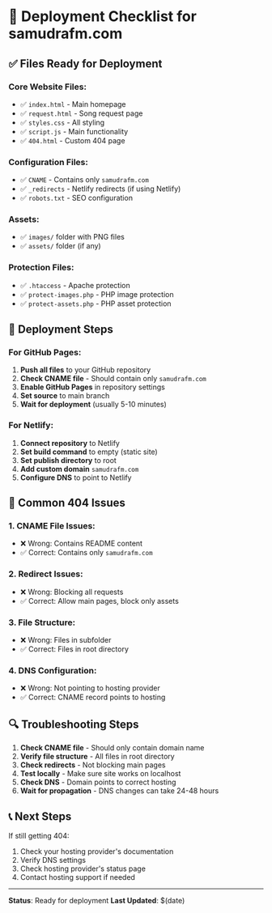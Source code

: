 # 🚀 Deployment Checklist for samudrafm.com

## ✅ Files Ready for Deployment

### Core Website Files:
- ✅ `index.html` - Main homepage
- ✅ `request.html` - Song request page
- ✅ `styles.css` - All styling
- ✅ `script.js` - Main functionality
- ✅ `404.html` - Custom 404 page

### Configuration Files:
- ✅ `CNAME` - Contains only `samudrafm.com`
- ✅ `_redirects` - Netlify redirects (if using Netlify)
- ✅ `robots.txt` - SEO configuration

### Assets:
- ✅ `images/` folder with PNG files
- ✅ `assets/` folder (if any)

### Protection Files:
- ✅ `.htaccess` - Apache protection
- ✅ `protect-images.php` - PHP image protection
- ✅ `protect-assets.php` - PHP asset protection

## 🔧 Deployment Steps

### For GitHub Pages:
1. **Push all files** to your GitHub repository
2. **Check CNAME file** - Should contain only `samudrafm.com`
3. **Enable GitHub Pages** in repository settings
4. **Set source** to main branch
5. **Wait for deployment** (usually 5-10 minutes)

### For Netlify:
1. **Connect repository** to Netlify
2. **Set build command** to empty (static site)
3. **Set publish directory** to root
4. **Add custom domain** `samudrafm.com`
5. **Configure DNS** to point to Netlify

## 🐛 Common 404 Issues

### 1. CNAME File Issues:
- ❌ Wrong: Contains README content
- ✅ Correct: Contains only `samudrafm.com`

### 2. Redirect Issues:
- ❌ Wrong: Blocking all requests
- ✅ Correct: Allow main pages, block only assets

### 3. File Structure:
- ❌ Wrong: Files in subfolder
- ✅ Correct: Files in root directory

### 4. DNS Configuration:
- ❌ Wrong: Not pointing to hosting provider
- ✅ Correct: CNAME record points to hosting

## 🔍 Troubleshooting Steps

1. **Check CNAME file** - Should only contain domain name
2. **Verify file structure** - All files in root directory
3. **Check redirects** - Not blocking main pages
4. **Test locally** - Make sure site works on localhost
5. **Check DNS** - Domain points to correct hosting
6. **Wait for propagation** - DNS changes can take 24-48 hours

## 📞 Next Steps

If still getting 404:
1. Check your hosting provider's documentation
2. Verify DNS settings
3. Check hosting provider's status page
4. Contact hosting support if needed

---
**Status**: Ready for deployment
**Last Updated**: $(date)
